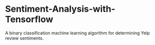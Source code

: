 # Sentiment-Analysis-with-Tensorflow
A binary classification machine learning algorithm for determining Yelp review sentiments. 
